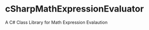 cSharpMathExpressionEvaluator
=============================

A C# Class Library for Math Expression Evalaution
